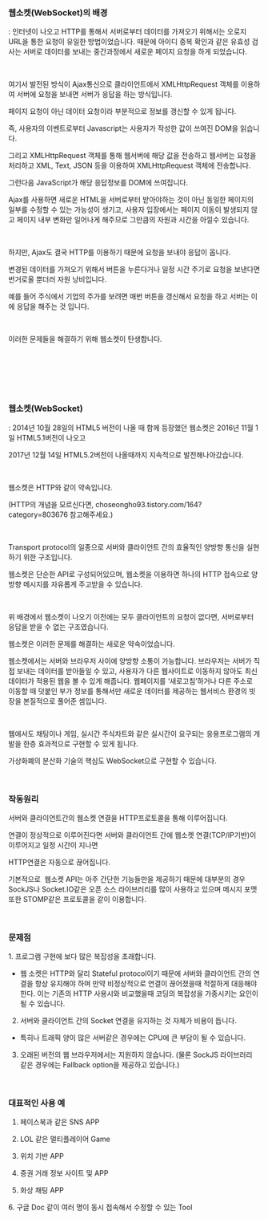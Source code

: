 ### 웹소켓(WebSocket)의 배경

: 인터넷이 나오고 HTTP를 통해서 서버로부터 데이터를 가져오기 위해서는 오로지 URL을 통한 요청이 유일한 방법이었습니다. 때문에 아이디 중복 확인과 같은 유효성 검사는 서버로 데이터를 보내는 중간과정에서 새로운 페이지 요청을 하게 되었습니다.

 

여기서 발전된 방식이 Ajax통신으로 클라이언트에서 XMLHttpRequest 객체를 이용하여 서버에 요청을 보내면 서버가 응답을 하는 방식입니다.

페이지 요청이 아닌 데이터 요청이라 부분적으로 정보를 갱신할 수 있게 됩니다.

즉, 사용자의 이벤트로부터 Javascript는 사용자가 작성한 값이 쓰여진 DOM을 읽습니다.

그리고 XMLHttpRequest 객체를 통해 웹서버에 해당 값을 전송하고 웹서버는 요청을 처리하고 XML, Text, JSON 등을 이용하여 XMLHttpRequest 객체에 전송합니다.

그런다음 JavaScript가 해당 응답정보를 DOM에 쓰여집니다.

Ajax를 사용하면 새로운 HTML을 서버로부터 받아야하는 것이 아닌 동일한 페이지의 일부를 수정할 수 있는 가능성이 생기고, 사용자 입장에서는 페이지 이동이 발생되지 않고 페이지 내부 변화만 일어나게 해주므로 그만큼의 자원과 시간을 아낄수 있습니다.

 

하지만, Ajax도 결국 HTTP를 이용하기 때문에 요청을 보내야 응답이 옵니다. 

변경된 데이터를 가져오기 위해서 버튼을 누른다거나 일정 시간 주기로 요청을 보낸다면 번거로울 뿐더러 자원 낭비입니다.

예를 들어 주식에서 기업의 주가를 보려면 매번 버튼을 갱신해서 요청을 하고 서버는 이에 응답을 해주는 것 입니다.

 

이러한 문제들을 해결하기 위해 웹소켓이 탄생합니다.

 

 


 

### 웹소켓(WebSocket)

: 2014년 10월 28일의 HTML5 버전이 나올 때 함께 등장했던 웹소켓은 2016년 11월 1일 HTML5.1버전이 나오고

2017년 12월 14일 HTML5.2버전이 나올때까지 지속적으로 발전해나아갔습니다.

 

웹소켓은 HTTP와 같이 약속입니다. 

(HTTP의 개념을 모르신다면, choseongho93.tistory.com/164?category=803676 참고해주세요.)

 

Transport protocol의 일종으로 서버와 클라이언트 간의 효율적인 양방향 통신을 실현하기 위한 구조입니다.

웹소켓은 단순한 API로 구성되어있으며, 웹소켓을 이용하면 하나의 HTTP 접속으로 양방향 메시지를 자유롭게 주고받을 수 있습니다.

 

위 배경에서 웹소켓이 나오기 이전에는 모두 클라이언트의 요청이 없다면, 서버로부터 응답을 받을 수 없는 구조였습니다.

웹소켓은 이러한 문제를 해결하는 새로운 약속이었습니다.

웹소켓에서는 서버와 브라우저 사이에 양방향 소통이 가능합니다. 브라우저는 서버가 직접 보내는 데이터를 받아들일 수 있고, 사용자가 다른 웹사이트로 이동하지 않아도 최신 데이터가 적용된 웹을 볼 수 있게 해줍니다. 웹페이지를 ‘새로고침’하거나 다른 주소로 이동할 때 덧붙인 부가 정보를 통해서만 새로운 데이터를 제공하는 웹서비스 환경의 빗장을 본질적으로 풀어준 셈입니다.

 

웹에서도 채팅이나 게임, 실시간 주식차트와 같은 실시간이 요구되는 응용프로그램의 개발을 한층 효과적으로 구현할 수 있게 됩니다.

가상화폐의 분산화 기술의 핵심도 WebSocket으로 구현할 수 있습니다.

 

### 작동원리

서버와 클라이언트간의 웹소켓 연결을 HTTP프로토콜을 통해 이루어집니다.

연결이 정상적으로 이루어진다면 서버와 클라이언트 간에 웹소켓 연결(TCP/IP기반)이 이루어지고 일정 시간이 지나면

HTTP연결은 자동으로 끊어집니다.

기본적으로  웹소켓 API는 아주 간단한 기능들만을 제공하기 때문에 대부분의 경우 SockJS나 Socket.IO같은 오픈 소스 라이브러리를 많이 사용하고 있으며 메시지 포맷 또한 STOMP같은 프로토콜을 같이 이용합니다.

 


### 문제점

1. 프로그램 구현에 보다 많은 복잡성을 초래합니다.

- 웹 소켓은 HTTP와 달리 Stateful protocol이기 때문에 서버와 클라이언트 간의 연결을 항상 유지해야 하며 만약 비정상적으로 연결이 끊어졌을때 적절하게 대응해야 한다. 이는 기존의 HTTP 사용시와 비교했을때 코딩의 복잡성을 가중시키는 요인이 될 수 있습니다.

2. 서버와 클라이언트 간의 Socket 연결을 유지하는 것 자체가 비용이 듭니다.

- 특히나 트래픽 양이 많은 서버같은 경우에는 CPU에 큰 부담이 될 수 있습니다.

3. 오래된 버전의 웹 브라우저에서는 지원하지 않습니다. (물론 SockJS 라이브러리 같은 경우에는 Fallback option을 제공하고 있습니다.)

 

### 대표적인 사용 예

1. 페이스북과 같은 SNS APP

2. LOL 같은 멀티플레이어 Game

3. 위치 기반 APP

4. 증권 거래 정보 사이트 및 APP

5. 화상 채팅 APP

6. 구글 Doc 같이 여러 명이 동시 접속해서 수정할 수 있는 Tool
